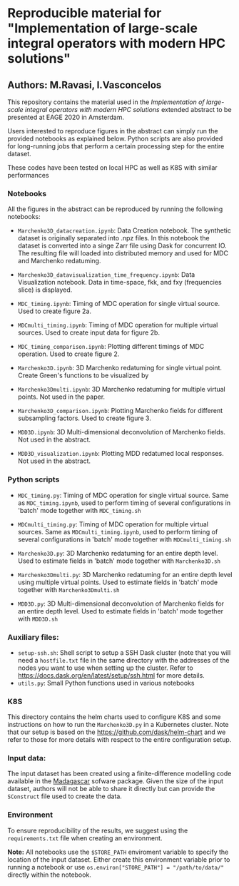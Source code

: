 # Reproducible material for "Implementation of large-scale integral operators with modern HPC solutions"
## Authors: M.Ravasi, I.Vasconcelos

This repository contains the material used in the *Implementation of large-scale integral operators with modern HPC solutions* extended abstract to be 
presented at EAGE 2020 in Amsterdam.

Users interested to reproduce figures in the abstract can simply run the provided notebooks as explained below. Python scripts are also provided for long-running
jobs that perform a certain processing step for the entire dataset.

These codes have been tested on local HPC as well as K8S with similar performances


### Notebooks

All the figures in the abstract can be reproduced by running the following notebooks:

- ``Marchenko3D_datacreation.ipynb``: Data Creation notebook. The synthetic dataset is originally separated into .npz files. In this notebook the dataset is converted into
a singe Zarr file using Dask for concurrent IO. The resulting file will loaded into distributed memory and used for MDC and Marchenko redatuming.

- ``Marchenko3D_datavisualization_time_frequency.ipynb``: Data Visualization notebook. Data in time-space, fkk, and fxy (frequencies slice) is displayed.

- ``MDC_timing.ipynb``: Timing of MDC operation for single virtual source. Used to create figure 2a.

- ``MDCmulti_timing.ipynb``: Timing of MDC operation for multiple virtual sources. Used to create input data for figure 2b.

- ``MDC_timing_comparison.ipynb``: Plotting different timings of MDC operation. Used to create figure 2.

- ``Marchenko3D.ipynb``: 3D Marchenko redatuming for single virtual point. Create Green's functions to be visualized by

- ``Marchenko3Dmulti.ipynb``: 3D Marchenko redatuming for multiple virtual points. Not used in the paper.

- ``Marchenko3D_comparison.ipynb``: Plotting Marchenko fields for different subsampling factors. Used to create figure 3.

- ``MDD3D.ipynb``: 3D Multi-dimensional deconvolution of Marchenko fields. Not used in the abstract.

- ``MDD3D_visualization.ipynb``: Plotting MDD redatumed local responses. Not used in the abstract.


### Python scripts

- ``MDC_timing.py``: Timing of MDC operation for single virtual source. Same as ``MDC_timing.ipynb``, used to perform timing of several configurations in 'batch' mode together with ``MDC_timing.sh``

- ``MDCmulti_timing.py``: Timing of MDC operation for multiple virtual sources. Same as ``MDCmulti_timing.ipynb``, used to perform timing of several configurations in 'batch' mode together with ``MDCmulti_timing.sh``

- ``Marchenko3D.py``: 3D Marchenko redatuming for an entire depth level. Used to estimate fields in 'batch' mode together with ``Marchenko3D.sh``

- ``Marchenko3Dmulti.py``: 3D Marchenko redatuming for an entire depth level using multiple virtual points. Used to estimate fields in 'batch' mode together with ``Marchenko3Dmulti.sh``

- ``MDD3D.py``: 3D Multi-dimensional deconvolution of Marchenko fields for an entire depth level. Used to estimate fields in 'batch' mode together with ``MDD3D.sh``


### Auxiliary files:

- ``setup-ssh.sh``: Shell script to setup a SSH Dask cluster (note that you will need a ``hostfile.txt`` file in the same directory with the addresses of the nodes you want to
use when setting up the cluster. Refer to https://docs.dask.org/en/latest/setup/ssh.html for more details.
- ``utils.py``: Small Python functions used in various notebooks

### K8S

This directory contains the helm charts used to configure K8S and some instructions on how to run the ``Marchenko3D.py``
in a Kubernetes cluster. Note that our setup is based on the https://github.com/dask/helm-chart and we refer to those
for more details with respect to the entire configuration setup.

### Input data:

The input dataset has been created using a finite-difference modelling code available in the
[Madagascar](http://www.ahay.org/wiki/Main_Page) sofware package. Given the size of the input dataset,
authors will not be able to share it directly but can provide the ``SConstruct`` file used to create the data.

### Environment

To ensure reproducibility of the results, we suggest using the ``requirements.txt`` file when creating an environment.

**Note:** All notebooks use the ``$STORE_PATH`` enviroment variable to specify the location of the input dataset.
Either create this environment variable prior to running a notebook or use ``os.environ["STORE_PATH"] = "/path/to/data/"`` directly within the notebook.
